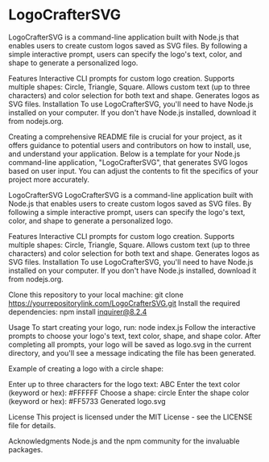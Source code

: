 # LogoCrafterSVG
LogoCrafterSVG is a command-line application built with Node.js that enables users to create custom logos saved as SVG files. By following a simple interactive prompt, users can specify the logo's text, color, and shape to generate a personalized logo.

Features
Interactive CLI prompts for custom logo creation.
Supports multiple shapes: Circle, Triangle, Square.
Allows custom text (up to three characters) and color selection for both text and shape.
Generates logos as SVG files.
Installation
To use LogoCrafterSVG, you'll need to have Node.js installed on your computer. If you don't have Node.js installed, download it from nodejs.org.

Creating a comprehensive README file is crucial for your project, as it offers guidance to potential users and contributors on how to install, use, and understand your application. Below is a template for your Node.js command-line application, "LogoCrafterSVG", that generates SVG logos based on user input. You can adjust the contents to fit the specifics of your project more accurately.

LogoCrafterSVG
LogoCrafterSVG is a command-line application built with Node.js that enables users to create custom logos saved as SVG files. By following a simple interactive prompt, users can specify the logo's text, color, and shape to generate a personalized logo.

Features
Interactive CLI prompts for custom logo creation.
Supports multiple shapes: Circle, Triangle, Square.
Allows custom text (up to three characters) and color selection for both text and shape.
Generates logos as SVG files.
Installation
To use LogoCrafterSVG, you'll need to have Node.js installed on your computer. If you don't have Node.js installed, download it from nodejs.org.

Clone this repository to your local machine:
git clone https://yourrepositorylink.com/LogoCrafterSVG.git
Install the required dependencies:
npm install inquirer@8.2.4

Usage
To start creating your logo, run:
node index.js
Follow the interactive prompts to choose your logo's text, text color, shape, and shape color. After completing all prompts, your logo will be saved as logo.svg in the current directory, and you'll see a message indicating the file has been generated.

Example of creating a logo with a circle shape:

Enter up to three characters for the logo text: ABC
Enter the text color (keyword or hex): #FFFFFF
Choose a shape: circle
Enter the shape color (keyword or hex): #FF5733
Generated logo.svg

License
This project is licensed under the MIT License - see the LICENSE file for details.

Acknowledgments
Node.js and the npm community for the invaluable packages.